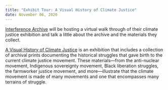 ```yaml
---
title: "Exhibit Tour: A Visual History of Climate Justice"
date: November 06, 2020
---
```


[Interference Archive](https://interferencearchive.org/) will be hosting a virtual walk through of their climate justice exhibition and talk a little about the archive and the materials they collect. 

[A Visual History of Climate Justice](https://interferencearchive.org/like-the-waters-we-rise-climate-justice-in-print/) is an exhibition that includes a collection of archival prints documenting the historical struggles that gave birth to the current climate justice movement. These materials—from the anti-nuclear movement, Indigenous sovereignty movement, Black liberation struggles, the farmworker justice movement, and more—illustrate that the climate movement is made of many movements and one that encompasses many terrains of struggle.
